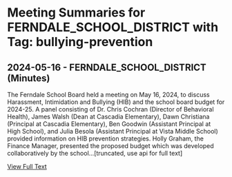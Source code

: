 # Meeting Summaries for FERNDALE_SCHOOL_DISTRICT with Tag: bullying-prevention

## 2024-05-16 - FERNDALE_SCHOOL_DISTRICT (Minutes)

The Ferndale School Board held a meeting on May 16, 2024, to discuss Harassment, Intimidation and Bullying (HIB) and the school board budget for 2024-25.  A panel consisting of Dr. Chris Cochran (Director of Behavioral Health), James Walsh (Dean at Cascadia Elementary), Dawn Christiana (Principal at Cascadia Elementary), Ben Goodwin (Assistant Principal at High School), and Julia Besola (Assistant Principal at Vista Middle School) provided information on HIB prevention strategies. Holly Graham, the Finance Manager, presented the proposed budget which was developed collaboratively by the school...[truncated, use api for full text]

[View Full Text](https://raw.githubusercontent.com/civiclensllc/WashingtonStateSchoolBoardExplorer/refs/heads/main/data/countries/usa/states/wa/counties/whatcom/school_boards/ferndale_school_district/2024/2024-05-16-minutes.txt)

